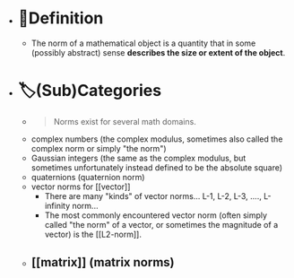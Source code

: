- # 📝Definition
	- The norm of a mathematical object is a quantity that in some (possibly abstract) sense **describes the size or extent of the object**.
- # 🏷(Sub)Categories
	- > Norms exist for several math domains.
	- complex numbers (the complex modulus, sometimes also called the complex norm or simply "the norm")
	- Gaussian integers (the same as the complex modulus, but sometimes unfortunately instead defined to be the absolute square)
	- quaternions (quaternion norm)
	- vector norms for [[vector]]
		- There are many "kinds" of vector norms... L-1, L-2, L-3, ...., L-infinity norm...
		- The most commonly encountered vector norm (often simply called "the norm" of a vector, or sometimes the magnitude of a vector) is the [[L2-norm]].
	- [[matrix]] (matrix norms)
		-